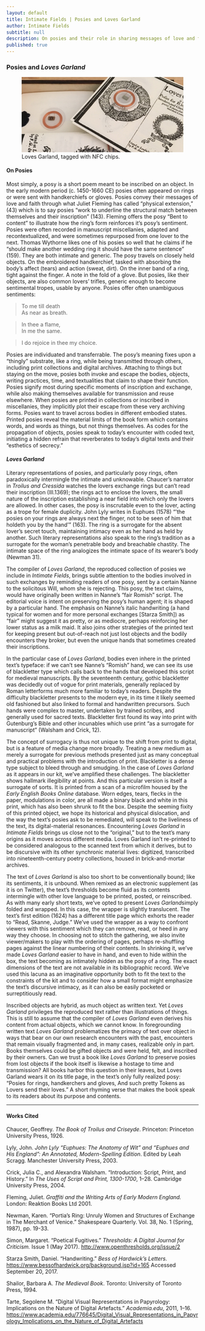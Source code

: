```yaml
---
layout: default
title: Intimate Fields | Posies and Loves Garland
author: Intimate Fields
subtitle: null
description: On posies and their role in sharing messages of love and fidelity
published: true
---
```

### Posies and *Loves Garland*

<figure>
<img src="img/loves.jpg" class="img-responsive">
<figcaption>Loves Garland, tagged with NFC chips.</figcaption>
</figure>

#### On Posies

Most simply, a posy is a short poem meant to be inscribed on an object. In the early modern period (c. 1450-1660 CE) posies often appeared on rings or were sent with handkerchiefs or gloves. Posies convey their messages of love and faith through what Juliet Fleming has called “physical extension,” (43) which is to say posies “work to underline the structural match between themselves and their inscription” (143). Fleming offers the posy “Bent to content” to illustrate how the ring’s form reinforces it’s posy’s sentiment. Posies were often recorded in manuscript miscellanies, adapted and recontextualized, and were sometimes repurposed from one lover to the next. Thomas Wythorne likes one of his posies so well that he claims if he “should make another wedding ring it should have the same sentence” (159). They are both intimate and generic. The posy travels on closely held objects. On the embroidered handkerchief, tasked with absorbing the body’s affect (tears) and action (sweat, dirt). On the inner band of a ring, tight against the finger. A note in the fold of a glove. But posies, like their objects, are also common lovers’ trifles, generic enough to become sentimental tropes, usable by anyone. Posies offer often unambiguous sentiments:

>To me till death  
>As near as breath.

>In thee a flame,  
>In me the same.

>I do rejoice in thee my choice.

Posies are individuated and transferrable. The posy’s meaning fixes upon a “thingly” substrate, like a ring, while being transmitted through others, including print collections and digital archives. Attaching to things but staying on the move, posies both invoke and escape the bodies, objects, writing practices, time, and textualities that claim to shape their function. Posies signify most during specific moments of inscription and exchange, while also making themselves available for transmission and reuse elsewhere. When posies are printed in collections or inscribed in miscellanies, they implicitly plot their escape from these very archiving forms.  Posies want to travel across bodies in different embodied states. Printed posies reveal the material limits of the book form which contains words, and words as things, but not things themselves. As codes for the propagation of objects, posies speak to today’s encounter with coded text, initiating a hidden refrain that reverberates to today’s digital texts and their “esthetics of secrecy.”

#### *Loves Garland*

Literary representations of posies, and particularly posy rings, often paradoxically intermingle the intimate and unknowable. Chaucer’s narrator in *Troilus and Cressida* watches the lovers exchange rings but can’t read their inscription (III.1369); the rings act to enclose the lovers, the small nature of the inscription establishing a near field into which only the lovers are allowed. In other cases, the posy is inscrutable even to the lover, acting as a trope for female duplicity. John Lyly writes in Euphues (1578) “’the posies on your rings are always next the finger, not to be seen of him that holdeth you by the hand’” (163).  The ring is a surrogate for the absent lover’s secret touch, maintaining intimacy even as her hand as held by another. Such literary representations also speak to the ring’s tradition as a surrogate for the woman’s penetrable body and breachable chastity. The intimate space of the ring analogizes the intimate space of its wearer’s body (Newman 31).

The compiler of *Loves Garland*, the reproduced collection of posies we include in *Intimate Fields*, brings subtle attention to the bodies involved in such exchanges by reminding readers of one posy, sent by a certain Nanne to the solicitous Will, whom she is rejecting. This posy, the text claims, would have originally been written in Nanne’s “fair Romish” script. The editorial voice is intent on preserving the posy’s human agent; it is shaped by a particular hand. The emphasis on Nanne’s italic handwriting (a hand typical for women and for more personal exchanges [Starza Smith]) as “fair” might suggest it as pretty, or as mediocre, perhaps reinforcing her lower status as a milk maid. It also joins other strategies of the printed text for keeping present but out-of-reach not just lost objects and the bodily encounters they broker, but even the unique hands that sometimes created their inscriptions.

In the particular case of *Loves Garland*, bodies even inhere in the printed text’s typeface: if we can’t see Nanne’s “Romish” hand, we can see its use of blackletter type which calls back to the hands that developed this script for medieval manuscripts. By the seventeenth century, gothic blackletter was decidedly out of vogue for print materials, generally replaced by Roman letterforms much more familiar to today’s readers. Despite the difficulty blackletter presents to the modern eye, in its time it likely seemed old fashioned but also linked to formal and handwritten precursors. Such hands were complex to master, undertaken by trained scribes, and generally used for sacred texts. Blackletter first found its way into print with Gutenburg’s Bible and other incunables which use print “as a surrogate for manuscript” (Walsham and Crick, 12).

The concept of surrogacy is thus not unique to the shift from print to digital, but is a feature of media change more broadly. Treating a new medium as merely a surrogate for previous methods presented just as many conceptual and practical problems with the introduction of print. Blackletter is a dense type subject to bleed through and smudging. In the case of *Loves Garland* as it appears in our kit, we’ve amplified these challenges. The blackletter shows hallmark illegibility at points. And this particular version is itself a surrogate of sorts. It is printed from a scan of a microfilm housed by the *Early English Books Online* database. Worn edges, tears, flecks in the paper, modulations in color, are all made a binary black and white in this print, which has also been shrunk to fit the box. Despite the seeming fixity of this printed object, we hope its historical and physical dislocation, and the way the text’s posies ask to be remediated, will speak to the liveliness of the text, its  digital-material resonances. Encountering *Loves Garland* in *Intimate Fields* brings us close not to the “original,” but to the text’s many origins as it moves across different media. Loves Garland isn’t re-printed to be considered analogous to the scanned text from which it derives, but to be discursive with its other synchronic material lives: digitized, transcribed into nineteenth-century poetry collections, housed in brick-and-mortar archives.

The text of *Loves Garland* is also too short to be conventionally bound; like its sentiments, it is unbound. When remixed as an electronic supplement (as it is on Twitter), the text’s thresholds become fluid as its contents intermingle with other love language to be printed, posted, or reinscribed. As with many early short texts, we’ve opted to present *Loves Garland*simply folded and wrapped. In this case, the wrapper is slightly translucent. The text’s first edition (1624) has a different title page which exhorts the reader to “Read, Skanne, Judge.” We’ve used the wrapper as a way to confront viewers with this sentiment which they can remove, read, or heed in any way they choose. In choosing not to stitch the gathering, we also invite viewer/makers to play with the ordering of pages, perhaps re-shuffling pages against the linear numbering of their contents. In shrinking it, we’ve made *Loves Garland* easier to have in hand, and even to hide within the box, the text becoming as intimately hidden as the posy of a ring. The exact dimensions of the text are not available in its bibliographic record. We’ve used this lacuna as an imaginative opportunity both to fit the text to the constraints of the kit and to consider how a small format might emphasize the text’s discursive intimacy, as it can also be easily pocketed or surreptitiously read.

Inscribed objects are hybrid, as much object as written text. Yet *Loves Garland* privileges the reproduced text rather than illustrations of things. This is still to assume that the compiler of *Loves Garland* even derives his content from actual objects, which we cannot know. In foregrounding written text *Loves Garland* problematizes the primacy of text over object in ways that bear on our own research encounters with the past, encounters that remain visually fragmented and, in many cases, realizable only in part. Books themselves could be gifted objects and were held, felt, and inscribed by their owners. Can we trust a book like *Loves Garland* to preserve posies from lost objects if the book itself is likewise a hostage to time and transmission? All books harbor this question in their leaves, but Loves Garland wears it on its title page, in the text’s only fully realized posy: “Posies for rings, handkerchers and gloves, And such pretty Tokens as Lovers send their loves.” A short rhyming verse that makes the book speak to its readers about its purpose and contents.


***

#### Works Cited

Chaucer, Geoffrey. *The Book of Troilus and Criseyde*. Princeton: Princeton University Press, 1926.

Lyly, John. *John Lyly “Euphues: The Anatomy of Wit” and “Euphues and His England”: An Annotated, Modern-Spelling Edition*. Edited by Leah Scragg. Manchester University Press, 2003.

Crick, Julia C., and Alexandra Walsham. “Introduction: Script, Print, and History.” In *The Uses of Script and Print, 1300-1700*, 1–28. Cambridge University Press, 2004.

Fleming, Juliet. *Graffiti and the Writing Arts of Early Modern England.* London: Reaktion Books Ltd 2001. 

Newman, Karen. “Portia’s Ring: Unruly Women and Structures of Exchange in The Merchant of Venice.” Shakespeare Quarterly. Vol. 38, No. 1 (Spring, 1987), pp. 19-33. 

Simon, Margaret. “Poetical Fugitives.” *Thresholds: A Digital Journal for Criticism.* Issue 1 (May 2017). http://www.openthresholds.org/issue/2

Starza Smith, Daniel. “Handwriting.” *Bess of Hardwick’s Letters.* https://www.bessofhardwick.org/background.jsp?id=165 Accessed September 20, 2017. 

Shailor, Barbara A. *The Medieval Book*. Toronto: University of Toronto Press, 1994.

Tarte, Segolene M. “Digital Visual Representations in Papyrology: Implications on the Nature of Digital Artefacts.” *Academia.edu*, 2011, 1–16. https://www.academia.edu/776645/Digital_Visual_Representations_in_Papyrology_Implications_on_the_Nature_of_Digital_Artefacts
